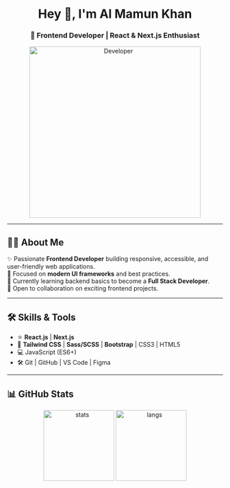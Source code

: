 <!-- Modern Header -->
<h1 align="center">Hey 👋, I'm Al Mamun Khan</h1>
<h3 align="center">🚀 Frontend Developer | React & Next.js Enthusiast</h3>

<p align="center">
  <img src="https://i.ibb.co/7k9G8wF/coding.gif" alt="Developer" width="400"/>
</p>

---

## 👨‍💻 About Me  
✨ Passionate **Frontend Developer** building responsive, accessible, and user-friendly web applications.  
🎯 Focused on **modern UI frameworks** and best practices.  
🌱 Currently learning backend basics to become a **Full Stack Developer**.  
🤝 Open to collaboration on exciting frontend projects.  

---

## 🛠️ Skills & Tools  
- ⚛️ **React.js** | **Next.js**  
- 🎨 **Tailwind CSS** | **Sass/SCSS** | **Bootstrap** | CSS3 | HTML5  
- 💻 JavaScript (ES6+)  
- 🛠️ Git | GitHub | VS Code | Figma  

---

## 📊 GitHub Stats  
<p align="center">
  <img src="https://github-readme-stats.vercel.app/api?username=almamun0101&show_icons=true&theme=tokyonight" alt="stats" height="165"/>
  <img src="https://github-readme-stats.vercel.app/api/top-langs/?username=almamun0101&layout=compact&theme=tokyonight" alt="langs" height="165"/>
</p>

<p align="center">
  <img src="https://streak-stats.demolab.com?user=almam
